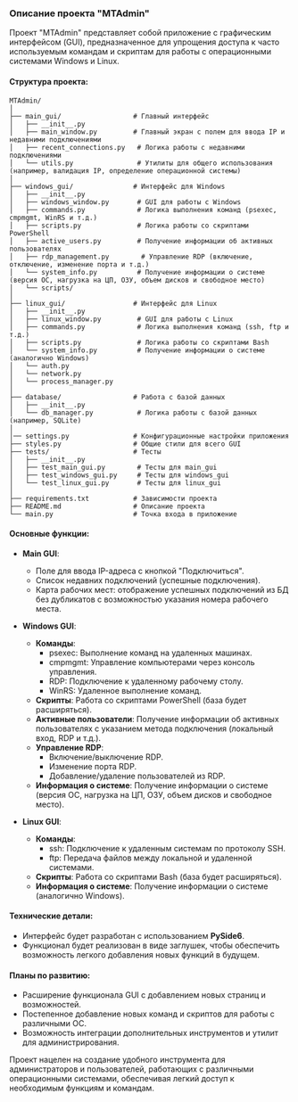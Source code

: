 ### Описание проекта "MTAdmin"

Проект "MTAdmin" представляет собой приложение с графическим интерфейсом (GUI), предназначенное для упрощения доступа к часто используемым командам и скриптам для работы с операционными системами Windows и Linux. 

#### Структура проекта:
```
MTAdmin/
│
├── main_gui/                  # Главный интерфейс
│   ├── __init__.py
│   ├── main_window.py         # Главный экран с полем для ввода IP и недавними подключениями
│   ├── recent_connections.py   # Логика работы с недавними подключениями
│   └── utils.py                # Утилиты для общего использования (например, валидация IP, определение операционной системы)
│
├── windows_gui/               # Интерфейс для Windows
│   ├── __init__.py
│   ├── windows_window.py       # GUI для работы с Windows
│   ├── commands.py             # Логика выполнения команд (psexec, cmpmgmt, WinRS и т.д.)
│   ├── scripts.py              # Логика работы со скриптами PowerShell
│   ├── active_users.py         # Получение информации об активных пользователях
│   ├── rdp_management.py        # Управление RDP (включение, отключение, изменение порта и т.д.)
│   └── system_info.py          # Получение информации о системе (версия ОС, нагрузка на ЦП, ОЗУ, объем дисков и свободное место)
│   └── scripts/
│
├── linux_gui/                 # Интерфейс для Linux
│   ├── __init__.py
│   ├── linux_window.py         # GUI для работы с Linux
│   ├── commands.py             # Логика выполнения команд (ssh, ftp и т.д.)
│   ├── scripts.py              # Логика работы со скриптами Bash
│   └── system_info.py          # Получение информации о системе (аналогично Windows)
│   └── auth.py
│   └── network.py
│   └── process_manager.py
│ 
├── database/                  # Работа с базой данных
│   ├── __init__.py
│   └── db_manager.py           # Логика работы с базой данных (например, SQLite)
│
│── settings.py                # Конфигурационные настройки приложения
├── styles.py                  # Общие стили для всего GUI
├── tests/                     # Тесты
│   ├── __init__.py
│   ├── test_main_gui.py        # Тесты для main_gui
│   ├── test_windows_gui.py     # Тесты для windows_gui
│   └── test_linux_gui.py       # Тесты для linux_gui
│
├── requirements.txt           # Зависимости проекта
├── README.md                  # Описание проекта
└── main.py                    # Точка входа в приложение
```



#### Основные функции:
- **Main GUI**: 
  - Поле для ввода IP-адреса с кнопкой "Подключиться".
  - Список недавних подключений (успешные подключения).
  - Карта рабочих мест: отображение успешных подключений из БД без дубликатов с возможностью указания номера рабочего места.

- **Windows GUI**: 
  - **Команды**:
    - psexec: Выполнение команд на удаленных машинах.
    - cmpmgmt: Управление компьютерами через консоль управления.
    - RDP: Подключение к удаленному рабочему столу.
    - WinRS: Удаленное выполнение команд.
  - **Скрипты**: Работа со скриптами PowerShell (база будет расширяться).
  - **Активные пользователи**: Получение информации об активных пользователях с указанием метода подключения (локальный вход, RDP и т.д.).
  - **Управление RDP**:
    - Включение/выключение RDP.
    - Изменение порта RDP.
    - Добавление/удаление пользователей из RDP.
  - **Информация о системе**: Получение информации о системе (версия ОС, нагрузка на ЦП, ОЗУ, объем дисков и свободное место).

- **Linux GUI**: 
  - **Команды**:
    - ssh: Подключение к удаленным системам по протоколу SSH.
    - ftp: Передача файлов между локальной и удаленной системами.
  - **Скрипты**: Работа со скриптами Bash (база будет расширяться).
  - **Информация о системе**: Получение информации о системе (аналогично Windows).

#### Технические детали:
- Интерфейс будет разработан с использованием **PySide6**.
- Функционал будет реализован в виде заглушек, чтобы обеспечить возможность легкого добавления новых функций в будущем.

#### Планы по развитию:
- Расширение функционала GUI с добавлением новых страниц и возможностей.
- Постепенное добавление новых команд и скриптов для работы с различными ОС.
- Возможность интеграции дополнительных инструментов и утилит для администрирования.

Проект нацелен на создание удобного инструмента для администраторов и пользователей, работающих с различными операционными системами, обеспечивая легкий доступ к необходимым функциям и командам.
